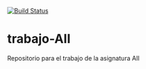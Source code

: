 [![Build Status](https://www.travis-ci.com/javsolgar/trabajo-AII.svg?branch=main)](https://www.travis-ci.com/javsolgar/trabajo-AII)

# trabajo-AII
Repositorio para el trabajo de la asignatura AII
